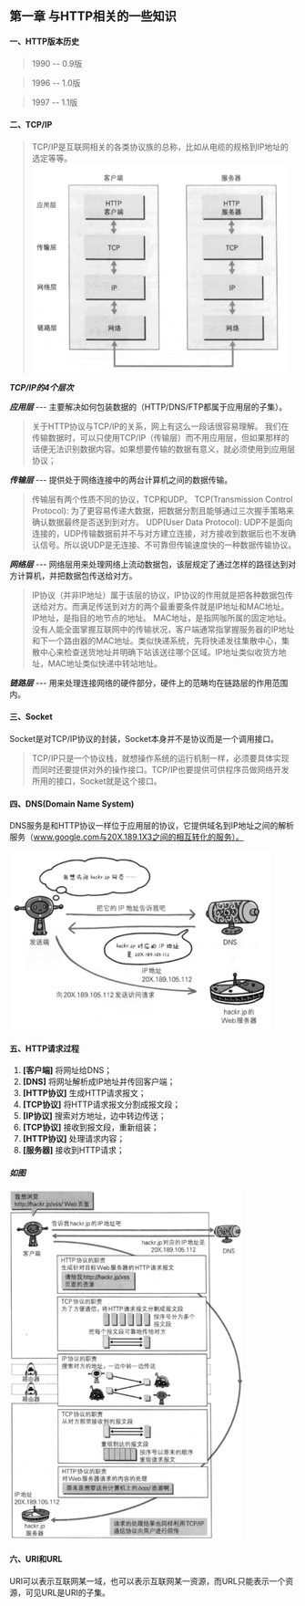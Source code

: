 ## 第一章 与HTTP相关的一些知识

#### 一、HTTP版本历史  
> 1990 -- 0.9版

> 1996 -- 1.0版 

> 1997 -- 1.1版

#### 二、TCP/IP
> TCP/IP是互联网相关的各类协议族的总称，比如从电缆的规格到IP地址的选定等等。
> <img width = "449" height = "365" src = media/14909466245648/14923999006687.jpg>


_**TCP/IP的4个层次**_

_**应用层**_  ---  主要解决如何包装数据的（HTTP/DNS/FTP都属于应用层的子集）。

> 关于HTTP协议与TCP/IP的关系，网上有这么一段话很容易理解。
> 我们在传输数据时，可以只使用TCP/IP（传输层）而不用应用层，但如果那样的话便无法识别数据内容。如果想要传输的数据有意义，就必须使用到应用层协议；

_**传输层**_  ---  提供处于网络连接中的两台计算机之间的数据传输。
> 传输层有两个性质不同的协议，TCP和UDP。
> TCP(Transmission Control Protocol): 为了更容易传递大数据，把数据分割且能够通过三次握手策略来确认数据最终是否送到到对方。
> UDP(User Data Protocol): UDP不是面向连接的，UDP传输数据前并不与对方建立连接，对方接收到数据后也不发确认信号。所以说UDP是无连接、不可靠但传输速度快的一种数据传输协议。

_**网络层**_  ---  网络层用来处理网络上流动数据包，该层规定了通过怎样的路径达到对方计算机，并把数据包传送给对方。
> IP协议（并非IP地址）属于该层的协议，IP协议的作用就是把各种数据包传送给对方。而满足传送到对方的两个最重要条件就是IP地址和MAC地址。
> IP地址，是指目的地节点的地址。
> MAC地址，是指网咖所属的固定地址。
> 没有人能全面掌握互联网中的传输状况，客户端通常指掌握服务器的IP地址和下一个路由器的MAC地址。类似快递系统，先将快递发往集散中心，集散中心来检查送货地址并明确下站该送往哪个区域。IP地址类似收货方地址，MAC地址类似快递中转站地址。

_**链路层**_  ---  用来处理连接网络的硬件部分，硬件上的范畴均在链路层的作用范围内。

#### 三、Socket
Socket是对TCP/IP协议的封装，Socket本身并不是协议而是一个调用接口。
> TCP/IP只是一个协议栈，就想操作系统的运行机制一样，必须要具体实现而同时还要提供对外的操作接口。TCP/IP也要提供可供程序员做网络开发所用的接口，Socket就是这个接口。

#### 四、DNS(Domain Name System)
DNS服务是和HTTP协议一样位于应用层的协议，它提供域名到IP地址之间的解析服务（www.google.com与20X.189.1X3之间的相互转化的服务）。

<img width = "460" height = "314" src = media/14909466245648/14923999985977.jpg>

#### 五、HTTP请求过程
1. **[客户端]** 将网址给DNS；
2. **[DNS]** 将网址解析成IP地址并传回客户端；
3. **[HTTP协议]** 生成HTTP请求报文；
4. **[TCP协议]** 将HTTP请求报文分割成报文段；
5. **[IP协议]** 搜索对方地址，边中转边传送；
6. **[TCP协议]** 接收到报文段，重新组装；
7. **[HTTP协议]** 处理请求内容；
8. **[服务器]** 接收到HTTP请求；

##### 如图
<img width="409" height = "611" src = media/14909466245648/14914684358740.jpg>

#### 六、URI和URL
URI可以表示互联网某一域，也可以表示互联网某一资源，而URL只能表示一个资源，可见URL是URI的子集。



